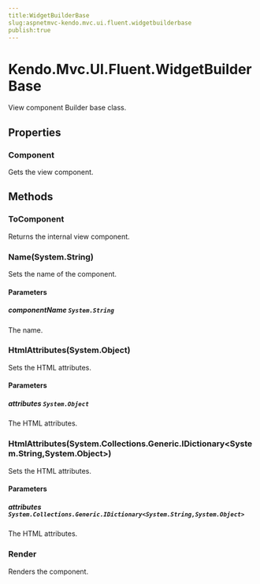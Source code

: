 ```yaml
---
title:WidgetBuilderBase
slug:aspnetmvc-kendo.mvc.ui.fluent.widgetbuilderbase
publish:true
---
```


# Kendo.Mvc.UI.Fluent.WidgetBuilderBase

View component Builder base class.

## Properties

### Component
Gets the view component.

## Methods

### ToComponent
Returns the internal view component.

### Name(System.String)
Sets the name of the component.

#### Parameters

##### componentName `System.String`
The name.

### HtmlAttributes(System.Object)
Sets the HTML attributes.

#### Parameters

##### attributes `System.Object`
The HTML attributes.

### HtmlAttributes(System.Collections.Generic.IDictionary\<System.String,System.Object\>)
Sets the HTML attributes.

#### Parameters

##### attributes `System.Collections.Generic.IDictionary<System.String,System.Object>`
The HTML attributes.

### Render
Renders the component.